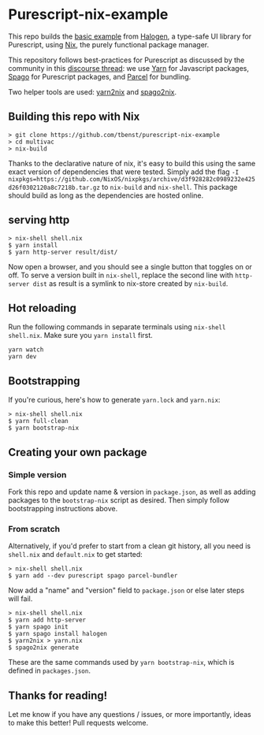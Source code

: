 # Purescript-nix-example
This repo builds the [basic example](https://github.com/slamdata/purescript-halogen/tree/master/examples/basic) from [Halogen](https://github.com/slamdata/purescript-halogen), a type-safe UI library for Purescript, using [Nix](https://nixos.org/nix/), the purely functional package manager.

This repository follows best-practices for Purescript as discussed by the community in this [discourse thread](https://discourse.purescript.org/t/recommended-tooling-for-purescript-applications-in-2019/948): we use [Yarn](https://yarnpkg.com/lang/en/) for Javascript packages, [Spago](https://github.com/spacchetti/spago) for Purescript packages, and [Parcel](https://parceljs.org/) for bundling.

 Two helper tools are used: [yarn2nix](https://github.com/moretea/yarn2nix) and [spago2nix](https://github.com/justinwoo/spago2nix).

## Building this repo with Nix
```
> git clone https://github.com/tbenst/purescript-nix-example
> cd multivac
> nix-build
```
Thanks to the declarative nature of nix, it's easy to build this using the same exact version of dependencies that were tested. Simply add the flag `-I nixpkgs=https://github.com/NixOS/nixpkgs/archive/d3f928282c0989232e425d26f0302120a8c7218b.tar.gz` to `nix-build` and `nix-shell`. This package should build as long as the dependencies are hosted online.

## serving http
```
> nix-shell shell.nix
$ yarn install
$ yarn http-server result/dist/
```
Now open a browser, and you should see a single button that toggles on or off.
To serve a version built in `nix-shell`, replace the second line with `http-server dist` as result is a symlink to nix-store created by `nix-build`.

## Hot reloading
Run the following commands in separate terminals using `nix-shell shell.nix`.
Make sure you `yarn install` first.
```
yarn watch
yarn dev
```

## Bootstrapping
If you're curious, here's how to generate `yarn.lock` and `yarn.nix`:
```
> nix-shell shell.nix
$ yarn full-clean
$ yarn bootstrap-nix
```

## Creating your own package

### Simple version
Fork this repo and update name & version in `package.json`, as well as adding
packages to the `bootstrap-nix` script as desired. Then simply follow
bootstrapping instructions above.

### From scratch
Alternatively, if you'd prefer to start
from a clean git history, all you need is `shell.nix` and `default.nix` to get started:
```
> nix-shell shell.nix
$ yarn add --dev purescript spago parcel-bundler
```
Now add a "name" and "version" field to `package.json` or else later steps will fail.

```
> nix-shell shell.nix
$ yarn add http-server
$ yarn spago init
$ yarn spago install halogen
$ yarn2nix > yarn.nix
$ spago2nix generate
```

These are the same commands used by `yarn bootstrap-nix`, which is defined in `packages.json`.

## Thanks for reading!
Let me know if you have any questions / issues, or more importantly, ideas to
make this better! Pull requests welcome.